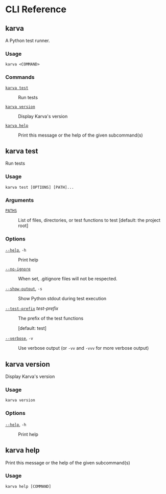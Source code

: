 <!-- WARNING: This file is auto-generated (cargo dev generate-all). Edit the doc comments in 'crates/karva_cli/src/args.rs' if you want to change anything here. -->

# CLI Reference

## karva

A Python test runner.

<h3 class="cli-reference">Usage</h3>

```
karva <COMMAND>
```

<h3 class="cli-reference">Commands</h3>

<dl class="cli-reference"><dt><a href="#karva-test"><code>karva test</code></a></dt><dd><p>Run tests</p></dd>
<dt><a href="#karva-version"><code>karva version</code></a></dt><dd><p>Display Karva's version</p></dd>
<dt><a href="#karva-help"><code>karva help</code></a></dt><dd><p>Print this message or the help of the given subcommand(s)</p></dd>
</dl>

## karva test

Run tests

<h3 class="cli-reference">Usage</h3>

```
karva test [OPTIONS] [PATH]...
```

<h3 class="cli-reference">Arguments</h3>

<dl class="cli-reference"><dt id="karva-test--paths"><a href="#karva-test--paths"><code>PATHS</code></a></dt><dd><p>List of files, directories, or test functions to test [default: the project root]</p>
</dd></dl>

<h3 class="cli-reference">Options</h3>

<dl class="cli-reference"><dt id="karva-test--help"><a href="#karva-test--help"><code>--help</code></a>, <code>-h</code></dt><dd><p>Print help</p>
</dd><dt id="karva-test--no-ignore"><a href="#karva-test--no-ignore"><code>--no-ignore</code></a></dt><dd><p>When set, .gitignore files will not be respected.</p>
</dd><dt id="karva-test--show-output"><a href="#karva-test--show-output"><code>--show-output</code></a>, <code>-s</code></dt><dd><p>Show Python stdout during test execution</p>
</dd><dt id="karva-test--test-prefix"><a href="#karva-test--test-prefix"><code>--test-prefix</code></a> <i>test-prefix</i></dt><dd><p>The prefix of the test functions</p>
<p>[default: test]</p></dd><dt id="karva-test--verbose"><a href="#karva-test--verbose"><code>--verbose</code></a>, <code>-v</code></dt><dd><p>Use verbose output (or <code>-vv</code> and <code>-vvv</code> for more verbose output)</p>
</dd></dl>

## karva version

Display Karva's version

<h3 class="cli-reference">Usage</h3>

```
karva version
```

<h3 class="cli-reference">Options</h3>

<dl class="cli-reference"><dt id="karva-version--help"><a href="#karva-version--help"><code>--help</code></a>, <code>-h</code></dt><dd><p>Print help</p>
</dd></dl>

## karva help

Print this message or the help of the given subcommand(s)

<h3 class="cli-reference">Usage</h3>

```
karva help [COMMAND]
```


